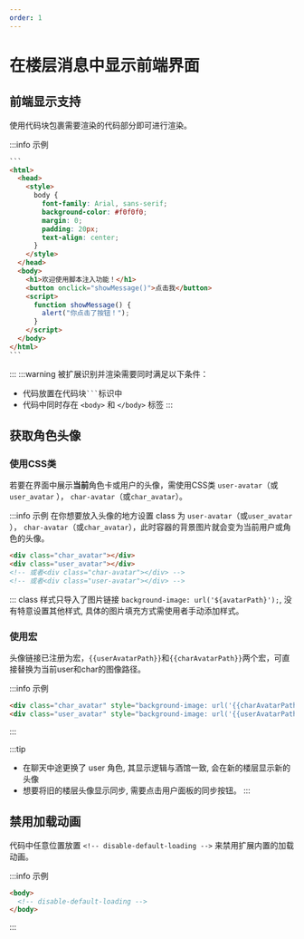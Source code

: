 ```yaml
---
order: 1
---
```


# 在楼层消息中显示前端界面

## 前端显示支持

使用代码块包裹需要渲染的代码部分即可进行渲染。

:::info 示例

````html
```
<html>
  <head>
    <style>
      body {
        font-family: Arial, sans-serif;
        background-color: #f0f0f0;
        margin: 0;
        padding: 20px;
        text-align: center;
      }
    </style>
  </head>
  <body> 
    <h1>欢迎使用脚本注入功能！</h1>
    <button onclick="showMessage()">点击我</button>    
    <script>
      function showMessage() {
        alert("你点击了按钮！");
      }
    </script>
  </body>
</html>
```
````

:::
:::warning
被扩展识别并渲染需要同时满足以下条件：

- 代码放置在代码块` ``` `标识中
- 代码中同时存在 `<body>` 和 `</body>` 标签
  :::

## 获取角色头像

### 使用CSS类

若要在界面中展示**当前**角色卡或用户的头像，需使用CSS类 `user-avatar`（或`user_avatar` ）， `char-avatar`（或`char_avatar`）。

:::info 示例
在你想要放入头像的地方设置 class 为 `user-avatar`（或`user_avatar` ）， `char-avatar`（或`char_avatar`），此时容器的背景图片就会变为当前用户或角色的头像。

```html
<div class="char_avatar"></div>
<div class="user_avatar"></div>
<!-- 或者<div class="char-avatar"></div> -->
<!-- 或者<div class="user-avatar"></div> -->
```
:::
class 样式只导入了图片链接 `background-image: url('${avatarPath}');`, 没有特意设置其他样式, 具体的图片填充方式需使用者手动添加样式。

### 使用宏

头像链接已注册为宏，<code v-pre>{{userAvatarPath}}</code>和<code v-pre>{{charAvatarPath}}</code>两个宏，可直接替换为当前user和char的图像路径。

:::info 示例
```html
<div class="char_avatar" style="background-image: url('{{charAvatarPath}}');"></div>
<div class="user_avatar" style="background-image: url('{{userAvatarPath}}');"></div>
```
:::


:::tip
- 在聊天中途更换了 user 角色, 其显示逻辑与酒馆一致, 会在新的楼层显示新的头像
- 想要将旧的楼层头像显示同步, 需要点击用户面板的同步按钮。
:::

## 禁用加载动画

代码中任意位置放置 `<!-- disable-default-loading -->` 来禁用扩展内置的加载动画。

:::info 示例
```html
<body>
  <!-- disable-default-loading -->
</body>
```
:::
